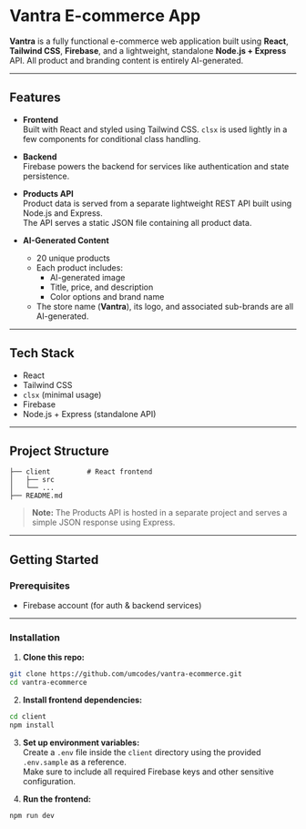 # Vantra E-commerce App

**Vantra** is a fully functional e-commerce web application built using **React**, **Tailwind CSS**, **Firebase**, and a lightweight, standalone **Node.js + Express** API. All product and branding content is entirely AI-generated.

---

## Features

- **Frontend**  
  Built with React and styled using Tailwind CSS. `clsx` is used lightly in a few components for conditional class handling.

- **Backend**  
  Firebase powers the backend for services like authentication and state persistence.

- **Products API**  
  Product data is served from a separate lightweight REST API built using Node.js and Express.  
  The API serves a static JSON file containing all product data.

- **AI-Generated Content**  
  - 20 unique products  
  - Each product includes:
    - AI-generated image  
    - Title, price, and description  
    - Color options and brand name  
  - The store name (**Vantra**), its logo, and associated sub-brands are all AI-generated.

---

## Tech Stack

- React  
- Tailwind CSS  
- `clsx` (minimal usage)  
- Firebase  
- Node.js + Express (standalone API)

---

## Project Structure

```
├── client         # React frontend
│   ├── src
│   └── ...
├── README.md
```

> **Note:** The Products API is hosted in a separate project and serves a simple JSON response using Express.

---

## Getting Started

### Prerequisites

- Firebase account (for auth & backend services)

---

### Installation

1. **Clone this repo:**

```bash
git clone https://github.com/umcodes/vantra-ecommerce.git
cd vantra-ecommerce
```

2. **Install frontend dependencies:**

```bash
cd client
npm install
```

3. **Set up environment variables:**  
Create a `.env` file inside the `client` directory using the provided `.env.sample` as a reference.  
Make sure to include all required Firebase keys and other sensitive configuration.

4. **Run the frontend:**

```bash
npm run dev
```
